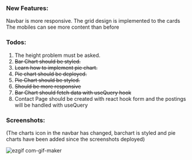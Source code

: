### New Features:

Navbar is more responsive.
The grid design is implemented to the cards
The mobiles can see more content than before

### Todos:

1. The height problem must be asked.
2. <s> Bar Chart should be styled. </s>
3. <s> Learn how to implement pie chart.</s>
4. <s> Pie chart should be deployed. </s>
5. <s> Pie Chart should be styled.</s>
6. <s> Should be more responsive</s>
7. <s> Bar Chart should fetch data with useQuery hook </s>
8. Contact Page should be created with react hook form and the postings will be handled with useQuery



### Screenshots:

(The charts icon in the navbar has changed, barchart is styled and pie charts have been added since the screenshots deployed) 



![ezgif com-gif-maker](https://user-images.githubusercontent.com/61910163/176009150-9a9de7cc-00bc-4b3c-a6e0-e0183016b9a4.gif)

